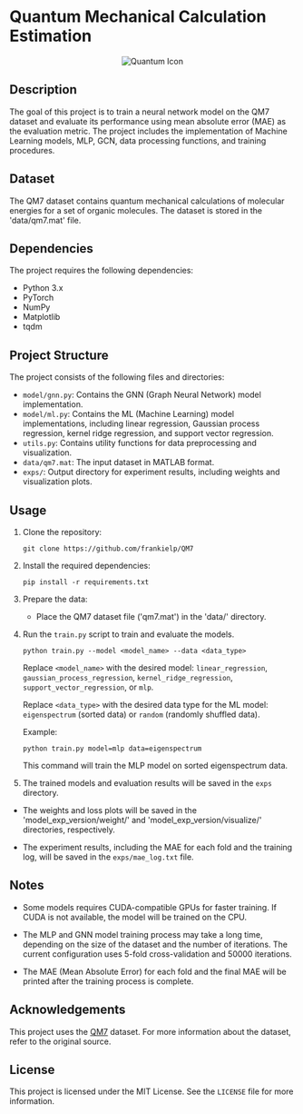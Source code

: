# Quantum Mechanical Calculation Estimation
<div align="center">
  <img src="http://www.quantum-machine.org/images/scm.png" alt="Quantum Icon">
</div>

## Description

The goal of this project is to train a neural network model on the QM7 dataset and evaluate its performance using mean absolute error (MAE) as the evaluation metric. The project includes the implementation of Machine Learning models, MLP, GCN, data processing functions, and training procedures.

## Dataset

The QM7 dataset contains quantum mechanical calculations of molecular energies for a set of organic molecules. The dataset is stored in the 'data/qm7.mat' file.

## Dependencies

The project requires the following dependencies:

- Python 3.x
- PyTorch
- NumPy
- Matplotlib
- tqdm

## Project Structure

The project consists of the following files and directories:

- `model/gnn.py`: Contains the GNN (Graph Neural Network) model implementation.
- `model/ml.py`: Contains the ML (Machine Learning) model implementations, including linear regression, Gaussian process regression, kernel ridge regression, and support vector regression.
- `utils.py`: Contains utility functions for data preprocessing and visualization.
- `data/qm7.mat`: The input dataset in MATLAB format.
- `exps/`: Output directory for experiment results, including weights and visualization plots.

## Usage

1. Clone the repository:

   ```
   git clone https://github.com/frankielp/QM7
   ```

2. Install the required dependencies:

   ```
   pip install -r requirements.txt
   ```

3. Prepare the data:

   - Place the QM7 dataset file ('qm7.mat') in the 'data/' directory.

4. Run the `train.py` script to train and evaluate the models.

   ```
   python train.py --model <model_name> --data <data_type>
   ```

   Replace `<model_name>` with the desired model: `linear_regression`, `gaussian_process_regression`, `kernel_ridge_regression`, `support_vector_regression`, or `mlp`.

   Replace `<data_type>` with the desired data type for the ML model: `eigenspectrum` (sorted data) or `random` (randomly shuffled data).

   Example:

   ```
   python train.py model=mlp data=eigenspectrum
   ```

   This command will train the MLP model on sorted eigenspectrum data.

5. The trained models and evaluation results will be saved in the `exps` directory. 

- The weights and loss plots will be saved in the 'model_exp_version/weight/' and 'model_exp_version/visualize/' directories, respectively.

- The experiment results, including the MAE for each fold and the training log, will be saved in the `exps/mae_log.txt` file.

## Notes

- Some models requires CUDA-compatible GPUs for faster training. If CUDA is not available, the model will be trained on the CPU.

- The MLP and GNN model training process may take a long time, depending on the size of the dataset and the number of iterations. The current configuration uses 5-fold cross-validation and 50000 iterations.

- The MAE (Mean Absolute Error) for each fold and the final MAE will be printed after the training process is complete.

## Acknowledgements

This project uses the [QM7](http://quantum-machine.org/datasets/) dataset. For more information about the dataset, refer to the original source.

## License

This project is licensed under the MIT License. See the `LICENSE` file for more information.

